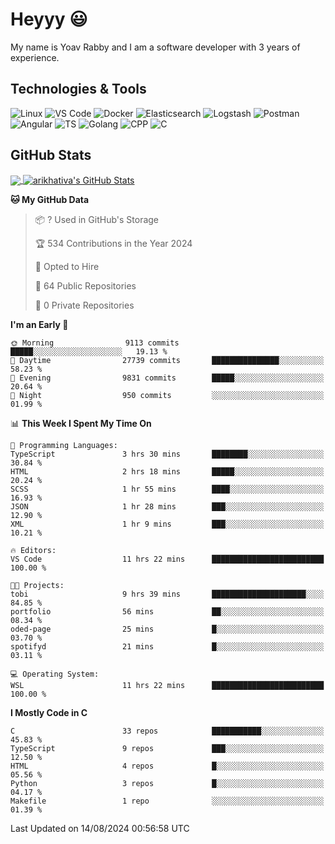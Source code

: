 
# Heyyy 😃
My name is Yoav Rabby and I am a software developer with 3 years of experience.

## Technologies & Tools
![Linux](https://img.shields.io/badge/Linux-FCC624?style=flat&logo=linux&logoColor=black)
![VS Code](https://img.shields.io/badge/-VS%20Code-007ACC?style=flat-square&logo=visual-studio-code)
![Docker](https://img.shields.io/badge/Docker-E9F8FF?style=flat-square&logo=Docker)
![Elasticsearch](https://img.shields.io/badge/Elasticsearch-F8FDC5?style=flat-square&logo=elasticsearch&logoColor=lightblue)
![Logstash](https://img.shields.io/badge/Logstash-F8FDC5?style=flat-square&logo=logstash&logoColor=orange)
![Postman](https://img.shields.io/badge/Postman-F6BB43?style=flat-square&logo=Postman&logoColor=white)
![Angular](https://img.shields.io/badge/Angular-red?style=flat-square&logo=angular)
![TS](https://shields.io/badge/TypeScript-3178C6?logo=TypeScript&logoColor=FFF&style=flat-square)
![Golang](https://img.shields.io/badge/Golang-CBFBFD?style=flat-square&logo=go)
![CPP](https://img.shields.io/badge/C++-00599C?style=flat-square&logo=C%2B%2B&logoColor=white)
![C](https://img.shields.io/badge/C-F0F8FF?style=flat-square&logo=C)

## GitHub Stats
<a href="https://github.com/arikhativa/arikhativa">
  <img align="center" src="https://github-readme-stats.vercel.app/api/top-langs/?username=arikhativa&hide=java,html,tex&title_color=ffffff&text_color=c9cacc&icon_color=2bbc8a&bg_color=1d1f21&langs_count=3" />
</a>
<a href="https://github.com/arikhativa/arikhativa">
  <img align="center" src="https://github-readme-stats.vercel.app/api?username=arikhativa&show_icons=true&line_height=27&count_private=true&title_color=ffffff&text_color=c9cacc&icon_color=2bbc8a&bg_color=1d1f21" alt="arikhativa's GitHub Stats" />
</a>

<!--START_SECTION:waka-->
**🐱 My GitHub Data** 

> 📦 ? Used in GitHub's Storage 
 > 
> 🏆 534 Contributions in the Year 2024
 > 
> 💼 Opted to Hire
 > 
> 📜 64 Public Repositories 
 > 
> 🔑 0 Private Repositories 
 > 
**I'm an Early 🐤** 

```text
🌞 Morning                9113 commits        █████░░░░░░░░░░░░░░░░░░░░   19.13 % 
🌆 Daytime                27739 commits       ███████████████░░░░░░░░░░   58.23 % 
🌃 Evening                9831 commits        █████░░░░░░░░░░░░░░░░░░░░   20.64 % 
🌙 Night                  950 commits         ░░░░░░░░░░░░░░░░░░░░░░░░░   01.99 % 
```


📊 **This Week I Spent My Time On** 

```text
💬 Programming Languages: 
TypeScript               3 hrs 30 mins       ████████░░░░░░░░░░░░░░░░░   30.84 % 
HTML                     2 hrs 18 mins       █████░░░░░░░░░░░░░░░░░░░░   20.24 % 
SCSS                     1 hr 55 mins        ████░░░░░░░░░░░░░░░░░░░░░   16.93 % 
JSON                     1 hr 28 mins        ███░░░░░░░░░░░░░░░░░░░░░░   12.90 % 
XML                      1 hr 9 mins         ███░░░░░░░░░░░░░░░░░░░░░░   10.21 % 

🔥 Editors: 
VS Code                  11 hrs 22 mins      █████████████████████████   100.00 % 

🐱‍💻 Projects: 
tobi                     9 hrs 39 mins       █████████████████████░░░░   84.85 % 
portfolio                56 mins             ██░░░░░░░░░░░░░░░░░░░░░░░   08.34 % 
oded-page                25 mins             █░░░░░░░░░░░░░░░░░░░░░░░░   03.70 % 
spotifyd                 21 mins             █░░░░░░░░░░░░░░░░░░░░░░░░   03.11 % 

💻 Operating System: 
WSL                      11 hrs 22 mins      █████████████████████████   100.00 % 
```

**I Mostly Code in C** 

```text
C                        33 repos            ███████████░░░░░░░░░░░░░░   45.83 % 
TypeScript               9 repos             ███░░░░░░░░░░░░░░░░░░░░░░   12.50 % 
HTML                     4 repos             █░░░░░░░░░░░░░░░░░░░░░░░░   05.56 % 
Python                   3 repos             █░░░░░░░░░░░░░░░░░░░░░░░░   04.17 % 
Makefile                 1 repo              ░░░░░░░░░░░░░░░░░░░░░░░░░   01.39 % 
```




 Last Updated on 14/08/2024 00:56:58 UTC
<!--END_SECTION:waka-->
